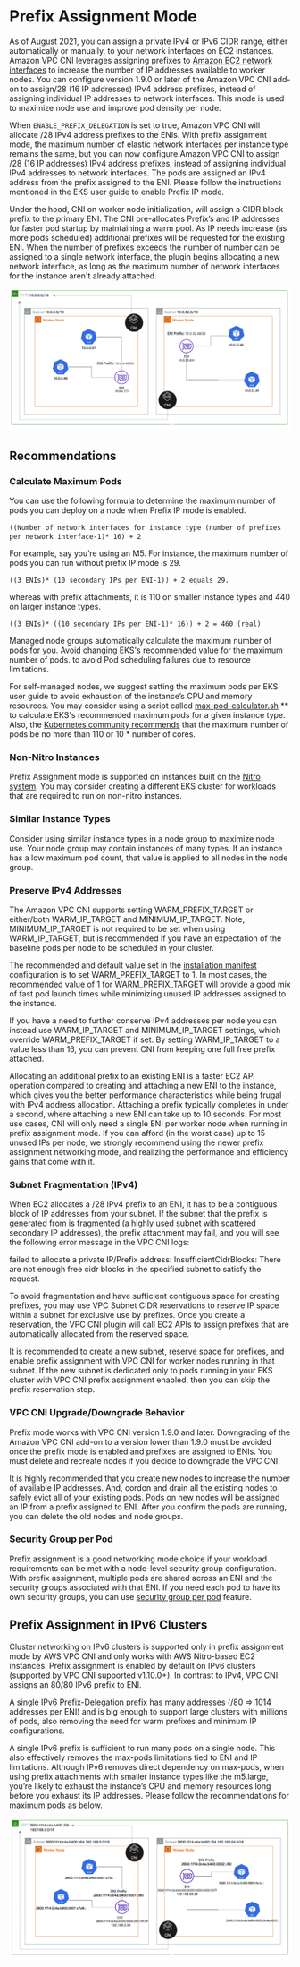 # Prefix Assignment Mode

As of August 2021, you can assign a private IPv4 or IPv6 CIDR range, either automatically or manually, to your network interfaces on EC2 instances. Amazon VPC CNI leverages assigning prefixes to [Amazon EC2 network interfaces](https://docs.aws.amazon.com/AWSEC2/latest/UserGuide/ec2-prefix-eni.html) to increase the number of IP addresses available to worker nodes. You can configure version 1.9.0 or later of the Amazon VPC CNI add-on to assign/28 (16 IP addresses) IPv4 address prefixes, instead of assigning individual IP addresses to network interfaces. This mode is used to maximize node use and improve pod density per node.

When `ENABLE_PREFIX_DELEGATION` is set to true, Amazon VPC CNI will allocate /28 IPv4 address prefixes to the ENIs. With prefix assignment mode, the maximum number of elastic network interfaces per instance type remains the same, but you can now configure Amazon VPC CNI to assign /28 (16 IP addresses) IPv4 address prefixes, instead of assigning individual IPv4 addresses to network interfaces. The pods are assigned an IPv4 address from the prefix assigned to the ENI. Please follow the instructions mentioned in the EKS user guide to enable Prefix IP mode.

Under the hood, CNI on worker node initialization, will assign a CIDR block prefix to the primary ENI. The CNI pre-allocates Prefix’s and IP addresses for faster pod startup by maintaining a warm pool. As IP needs increase (as more pods scheduled) additional prefixes will be requested for the existing ENI. When the number of prefixes exceeds the number of number can be assigned to a single network interface, the plugin begins allocating a new network interface, as long as the maximum number of network interfaces for the instance aren't already attached.

![Prefix Delegation IPv4](../images/pd.png)

## Recommendations

### Calculate Maximum Pods

You can use the following formula to determine the maximum number of pods you can deploy on a node when Prefix IP mode is enabled.

```console
((Number of network interfaces for instance type (number of prefixes per network interface-1)* 16) + 2
```

For example, say you’re using an M5. For instance, the maximum number of pods you can run without prefix IP mode is 29.

```console
((3 ENIs)* (10 secondary IPs per ENI-1)) + 2 equals 29.
```

whereas with prefix attachments, it is 110 on smaller instance types and 440 on larger instance types.

```console
((3 ENIs)* ((10 secondary IPs per ENI-1)* 16)) + 2 = 460 (real)
```

Managed node groups automatically calculate the maximum number of pods for you. Avoid changing EKS's recommended value for the maximum number of pods. to avoid Pod scheduling failures due to resource limitations.

For self-managed nodes, we suggest setting the maximum pods per EKS user guide to avoid exhaustion of the instance’s CPU and memory resources. You may consider using a script called [max-pod-calculator.sh](https://github.com/awslabs/amazon-eks-ami/blob/master/files/max-pods-calculator.sh) ** to calculate EKS's recommended maximum pods for a given instance type. Also, the [Kubernetes community recommends](https://github.com/kubernetes/community/blob/master/sig-scalability/configs-and-limits/thresholds.md) that the maximum number of pods be no more than 110 or 10 * number of cores.

### Non-Nitro Instances

Prefix Assignment mode is supported on instances built on the [Nitro system](https://docs.aws.amazon.com/AWSEC2/latest/UserGuide/instance-types.html#ec2-nitro-instances). You may consider creating a different EKS cluster for workloads that are required to run on non-nitro instances.

### Similar Instance Types

Consider using similar instance types in a node group to maximize node use. Your node group may contain instances of many types. If an instance has a low maximum pod count, that value is applied to all nodes in the node group.

### Preserve IPv4 Addresses

The Amazon VPC CNI supports setting WARM_PREFIX_TARGET or either/both WARM_IP_TARGET and MINIMUM_IP_TARGET. Note, MINIMUM_IP_TARGET is not required to be set when using WARM_IP_TARGET, but is recommended if you have an expectation of the baseline pods per node to be scheduled in your cluster. 

The recommended and default value set in the [installation manifest](https://github.com/aws/amazon-vpc-cni-k8s/blob/master/config/v1.9/aws-k8s-cni.yaml#L158) configuration is to set WARM_PREFIX_TARGET to 1. In most cases, the recommended value of 1 for WARM_PREFIX_TARGET will provide a good mix of fast pod launch times while minimizing unused IP addresses assigned to the instance.

If you have a need to further conserve IPv4 addresses per node you can instead use WARM_IP_TARGET and MINIMUM_IP_TARGET settings, which override WARM_PREFIX_TARGET if set. By setting WARM_IP_TARGET to a value less than 16, you can prevent CNI from keeping one full free prefix attached. 

Allocating an additional prefix to an existing ENI is a faster EC2 API operation compared to creating and attaching a new ENI to the instance, which gives you the better performance characteristics while being frugal with IPv4 address allocation. Attaching a prefix typically completes in under a second, where attaching a new ENI can take up to 10 seconds. For most use cases, CNI will only need a single ENI per worker node when running in prefix assignment mode. If you can afford (in the worst case) up to 15 unused IPs per node, we strongly recommend using the newer prefix assignment networking mode, and realizing the performance and efficiency gains that come with it. 

### Subnet Fragmentation (IPv4)

When EC2 allocates a /28 IPv4 prefix to an ENI, it has to be a contiguous block of IP addresses from your subnet. If the subnet that the prefix is generated from is fragmented (a highly used subnet with scattered secondary IP addresses), the prefix attachment may fail, and you will see the following error message in the VPC CNI logs:

failed to allocate a private IP/Prefix address: InsufficientCidrBlocks: There are not enough free cidr blocks in the specified subnet to satisfy the request.

To avoid fragmentation and have sufficient contiguous space for creating prefixes, you may use VPC Subnet CIDR reservations to reserve IP space within a subnet for exclusive use by prefixes. Once you create a reservation, the VPC CNI plugin will call EC2 APIs to assign prefixes that are automatically allocated from the reserved space.

It is recommended to create a new subnet, reserve space for prefixes, and enable prefix assignment with VPC CNI for worker nodes running in that subnet. If the new subnet is dedicated only to pods running in your EKS cluster with VPC CNI prefix assignment enabled, then you can skip the prefix reservation step.

### VPC CNI Upgrade/Downgrade Behavior

Prefix mode works with VPC CNI version 1.9.0 and later. Downgrading of the Amazon VPC CNI add-on to a version lower than 1.9.0 must be avoided once the prefix mode is enabled and prefixes are assigned to ENIs. You must delete and recreate nodes if you decide to downgrade the VPC CNI.

It is highly recommended that you create new nodes to increase the number of available IP addresses. And, cordon and drain all the existing nodes to safely evict all of your existing pods. Pods on new nodes will be assigned an IP from a prefix assigned to ENI. After you confirm the pods are running, you can delete the old nodes and node groups.

### Security Group per Pod

Prefix assignment is a good networking mode choice if your workload requirements can be met with a node-level security group configuration. With prefix assignment, multiple pods are shared across an ENI and the security groups associated with that ENI. If you need each pod to have its own security groups, you can use [security group per pod](https://docs.aws.amazon.com/eks/latest/userguide/security-groups-for-pods.html) feature.

## Prefix Assignment in IPv6 Clusters

Cluster networking on IPv6 clusters is supported only in prefix assignment mode by AWS VPC CNI and only works with AWS Nitro-based EC2 instances. Prefix assignment is enabled by default on IPv6 clusters (supported by VPC CNI supported v1.10.0+). In contrast to IPv4, VPC CNI assigns an 80/80 IPv6 prefix to ENI.

A single IPv6 Prefix-Delegation prefix has many addresses (/80 => 1014 addresses per ENI) and is big enough to support large clusters with millions of pods, also removing the need for warm prefixes and minimum IP configurations.

A single IPv6 prefix is sufficient to run many pods on a single node. This also effectively removes the max-pods limitations tied to ENI and IP limitations. Although IPv6 removes direct dependency on max-pods, when using prefix attachments with smaller instance types like the m5.large, you’re likely to exhaust the instance’s CPU and memory resources long before you exhaust its IP addresses. Please follow the recommendations for maximum pods as below.

![Prefix assignment in Ipv6 clusters](../images/pd-ipv6.png)
